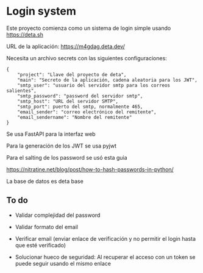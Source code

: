 # Login system

Este proyecto comienza como un sistema de login simple usando https://deta.sh

URL de la aplicación: https://m4gdag.deta.dev/

Necesita un archivo secrets con las siguientes configuraciones:

    {
        "project": "Llave del proyecto de deta",
        "main": "Secreto de la aplicación, cadena aleatoria para los JWT",
        "smtp_user": "usuario del servidor smtp para los correos salientes",
        "smtp_password": "password del servidor smtp",
        "smtp_host": "URL del servidor SMTP",
        "smtp_port": puerto del smtp, normalmente 465,
        "email_sender": "correo electrónico del remitente",
        "email_sendername": "Nombre del remitente"
    }

Se usa FastAPI para la interfaz web

Para la generación de los JWT se usa pyjwt

Para el salting de los password se usó esta guia

https://nitratine.net/blog/post/how-to-hash-passwords-in-python/

La base de datos es deta base


## To do

* Validar complejidad del password

* Validar formato del email

* Verificar email (enviar enlace de verificación y no permitir el login hasta que esté verificado)

* Solucionar hueco de seguridad: Al recuperar el acceso con un token se puede seguir usando el mismo enlace
